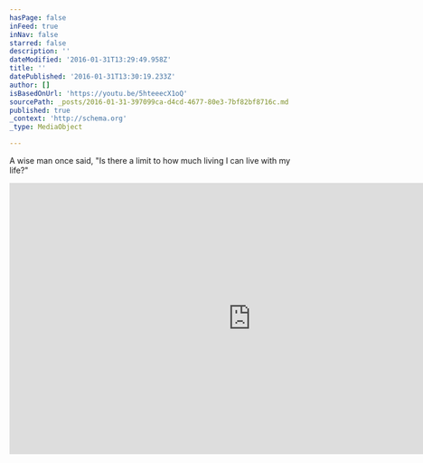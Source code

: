 ```yaml
---
hasPage: false
inFeed: true
inNav: false
starred: false
description: ''
dateModified: '2016-01-31T13:29:49.958Z'
title: ''
datePublished: '2016-01-31T13:30:19.233Z'
author: []
isBasedOnUrl: 'https://youtu.be/5hteeecX1oQ'
sourcePath: _posts/2016-01-31-397099ca-d4cd-4677-80e3-7bf82bf8716c.md
published: true
_context: 'http://schema.org'
_type: MediaObject

---
```

A wise man once said, "Is there a limit to how much living I can live with my life?"

<iframe src="https://cdn.embedly.com/widgets/media.html?src=https%3A%2F%2Fwww.youtube.com%2Fembed%2F5hteeecX1oQ%3Ffeature%3Doembed&amp;url=https%3A%2F%2Fwww.youtube.com%2Fwatch%3Fv%3D5hteeecX1oQ%26feature%3Dyoutu.be&amp;image=https%3A%2F%2Fi.ytimg.com%2Fvi%2F5hteeecX1oQ%2Fhqdefault.jpg&amp;key=b7d04c9b404c499eba89ee7072e1c4f7&amp;type=text%2Fhtml&amp;schema=youtube" width="854" height="480" scrolling="no" frameborder="0" allowfullscreen="allowfullscreen" style=""></iframe>